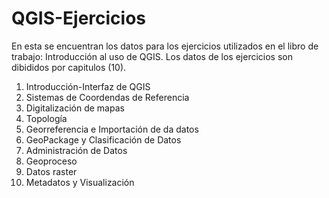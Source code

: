 # QGIS-Ejercicios
En esta se encuentran los datos para los ejercicios utilizados en el libro de trabajo: Introducción al uso de QGIS.
Los datos de los ejercicios son dibididos por capitulos (10).
1) Introducción-Interfaz de QGIS
2) Sistemas de Coordendas de Referencia
3) Digitalización de mapas
4) Topología
5) Georreferencia e Importación de da datos
6) GeoPackage y Clasificación de Datos
7) Administración de Datos
8) Geoproceso
9) Datos raster
10) Metadatos y Visualización
